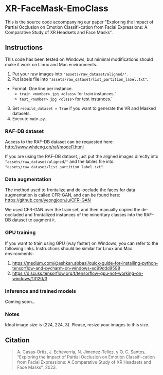 # XR-FaceMask-EmoClass

This is the source code accompanying our paper "Exploring the Impact of Partial Occlusion on Emotion Classifi-cation from Facial Expressions: A Comparative Study of XR Headsets and Face Masks".

## Instructions

This code has been tested on Windows, but minimal modifications should make it work on Linux and Mac environments.

1. Put your raw images into `"assets/raw_dataset/aligned/"`.
2. Put labels file into `"assets/raw_dataset/list_partition_label.txt"`.
  - Format: One line per instance.
    - `train_<number>.jpg <class>` for train instances.`
    - `test_<number>.jpg <class>` for test instances.`
3. Set `rebuild_dataset = True` if you want to generate the VR and Masked datasets.
4. Execute `main.py`.

### RAF-DB dataset

Access to the RAF-DB dataset can be requested here: http://www.whdeng.cn/raf/model1.html

If you are using the RAF-DB dataset, just put the aligned images directly into `"assets/raw_dataset/aligned/"` and the lables file into `"assets/raw_dataset/list_partition_label.txt"`.

### Data augmentation

The method used to frontalize and de-occlude the faces for data augmentation is called CFR-GAN, and can be found here: https://github.com/yeongjoonJu/CFR-GAN

We used CFR-GAN over the train set, and then manually copied the de-occluded and frontalized instances of the minoritary classes into the RAF-DB dataset to augment it.

### GPU training

If you want to train using GPU (way faster) on Windows, you can refer to the following links. Instructions should be similar for Linux and Mac environments:
1. https://medium.com/@ashkan.abbasi/quick-guide-for-installing-python-tensorflow-and-pycharm-on-windows-ed99ddd9598
2. https://discuss.tensorflow.org/t/tensorflow-gpu-not-working-on-windows/13120/3

### Inference and trained models

Coming soon...

### Notes

Ideal image size is (224, 224, 3). Please, resize your images to this size.

## Citation

> A. Casas-Ortiz, J. Echeverria, N. Jimenez-Tellez, y O. C. Santos, “Exploring the Impact of Partial Occlusion on Emotion Classifi-cation from Facial Expressions: A Comparative Study of XR Headsets and Face Masks”, 2023.
